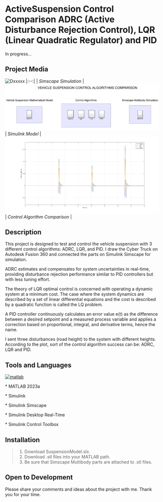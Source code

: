 # ActiveSuspension Control Comparison ADRC (Active Disturbance Rejection Control), LQR (Linear Quadratic Regulator) and PID
In progress...
## Project Media
![Dxxxxx](https://github.com/omerfaruktekin13/ActiveSuspensionControlComparisonADRC-LQR-PID/blob/main/Media/VehicleGif.gif "Deneme ")
|:--:|
| *Simscape Simulation* |
![Dxxxxx](https://github.com/omerfaruktekin13/ActiveSuspensionControlComparisonADRC-LQR-PID/blob/main/Media/SimulinkModel.png "Deneme ")
| *Simulink Model* |
![Dxxxxx]( https://github.com/omerfaruktekin13/ActiveSuspensionControlComparisonADRC-LQR-PID/blob/main/Media/Plot.jpg "Deneme ")
| *Control Algorithm Comparison* |


## Description
<p>This project is designed to test and control the vehicle suspension with 3 different control algorithms: ADRC, LQR, and PID. I draw the Cyber Truck on Autodesk Fusion 360 and connected the parts on Simulink Simscape for simulation.</p> 
<p>ADRC estimates and compensates for system uncertainties in real-time, providing disturbance rejection performance similar to PID controllers but with less tuning effort.</p> 
<p>The theory of LQR optimal control is concerned with operating a dynamic system at a minimum cost. The case where the system dynamics are described by a set of linear differential equations and the cost is described by a quadratic function is called the LQ problem. </p>
<p>A PID controller continuously calculates an error value e(t) as the difference between a desired setpoint and a measured process variable and applies a correction based on proportional, integral, and derivative terms, hence the name.</p> 
I sent three disturbances (road height) to the system with different heights. According to the plot, sort of the control algorithm success can be: ADRC, LQR and PID.


## Tools and Languages
<a href="https://www.mathworks.com/" target="_blank" rel="noreferrer"> <img src="https://upload.wikimedia.org/wikipedia/commons/2/21/Matlab_Logo.png" alt="matlab" width="40" height="40"/> </a>
<p> * MATLAB 2023a </p>
<p> * Simulink </p>
<p> * Simulink Simscape </p>
<p> * Simulink Desktop Real-Time </p>
<p> * Simulink Control Toolbox </p>

## Installation
> 1. Download SuspensionModel.slx.
> 2. Download .stl files into your MATLAB path.
> 3. Be sure that Simscape Multibody parts are attached to .stl files.

## Open to Development
Please share your comments and ideas about the project with me. Thank you for your time.
